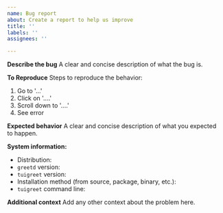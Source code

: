 ```yaml
---
name: Bug report
about: Create a report to help us improve
title: ''
labels: ''
assignees: ''

---
```


**Describe the bug**
A clear and concise description of what the bug is.

**To Reproduce**
Steps to reproduce the behavior:
1. Go to '...'
2. Click on '....'
3. Scroll down to '....'
4. See error

**Expected behavior**
A clear and concise description of what you expected to happen.

**System information:**
 - Distribution:
 - `greetd` version: 
 - `tuigreet` version:
 - Installation method (from source, package, binary, etc.):
 - `tuigreet` command line:

**Additional context**
Add any other context about the problem here.
